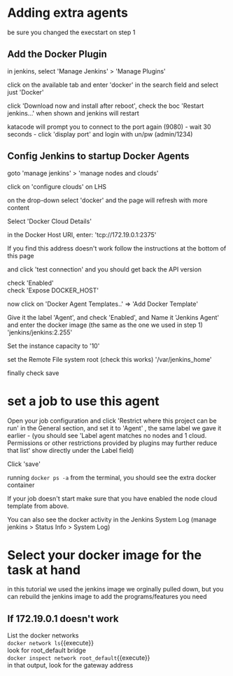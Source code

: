 # Adding extra agents

be sure you changed the execstart on step 1

## Add the Docker Plugin

in jenkins, select 'Manage Jenkins' > 'Manage Plugins'

click on the available tab and enter 'docker' in the search field and select just 'Docker'

click 'Download now and install after reboot', check the boc 'Restart jenkins...' when shown and jenkins will restart

katacode will prompt you to connect to the port again (9080) - wait 30 seconds - click 'display port' and login with un/pw (admin/1234)

## Config Jenkins to startup Docker Agents

goto 'manage jenkins' > 'manage nodes and clouds'

click on 'configure clouds' on LHS

on the drop-down select 'docker' and the page will refresh with more content

Select 'Docker Cloud Details'

in the Docker Host URI, enter: 'tcp://172.19.0.1:2375' 

If you find this address doesn't work follow the instructions at the bottom of this page

and click 'test connection' and you should get back the API version

check 'Enabled'   
check 'Expose DOCKER_HOST'

now click on 'Docker Agent Templates..' => 'Add Docker Template'

Give it the label  'Agent', and check 'Enabled', and Name it 'Jenkins Agent' and enter the docker image (the same as the one we used in step 1) 'jenkins/jenkins:2.255'

Set the instance capacity to '10'

set the Remote File system root  (check this works) '/var/jenkins_home'

finally check save


# set a job to use this agent

Open your job configuration and click 'Restrict where this project can be run' in the General section, and set it to 'Agent' ,  the same label we gave it earlier - (you should see 'Label agent matches no nodes and 1 cloud. Permissions or other restrictions provided by plugins may further reduce that list' show directly under the Label field)

Click 'save'

running `docker ps -a` from the terminal, you should see the extra docker container

If your job doesn't start make sure that you have enabled the node cloud template from above.

You can also see the docker activity in the Jenkins System Log (manage jenkins > Status Info > System Log)

# Select your docker image for the task at hand

in this tutorial we used the jenkins image we orginally pulled down, but you can rebuild the jenkins image to add the programs/features you need


## If 172.19.0.1 doesn't work

List the docker networks   
`docker network ls`{{execute}}   
look for root_default  bridge  
`docker inspect network root_default`{{execute}}   
in that output, look for the gateway address

